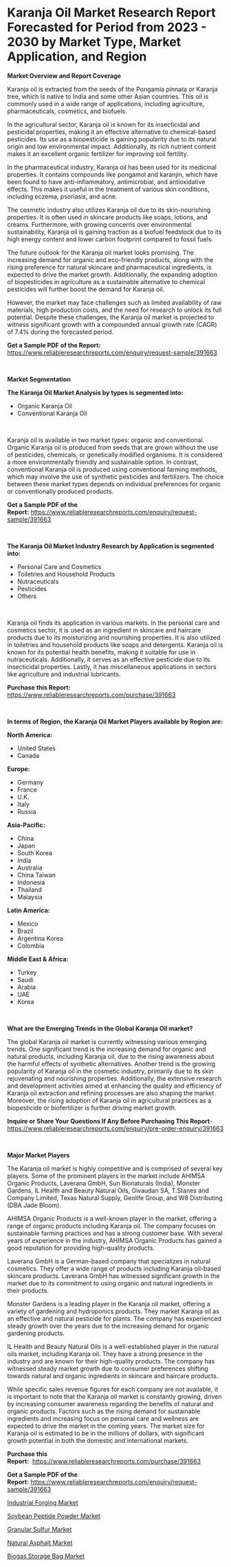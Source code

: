<p><h1>Karanja Oil Market Research Report Forecasted for Period from 2023 -  2030 by Market Type, Market Application, and Region</h1></p><p><strong>Market Overview and Report Coverage</strong></p>
<p><p>Karanja oil is extracted from the seeds of the Pongamia pinnata or Karanja tree, which is native to India and some other Asian countries. This oil is commonly used in a wide range of applications, including agriculture, pharmaceuticals, cosmetics, and biofuels.</p><p>In the agricultural sector, Karanja oil is known for its insecticidal and pesticidal properties, making it an effective alternative to chemical-based pesticides. Its use as a biopesticide is gaining popularity due to its natural origin and low environmental impact. Additionally, its rich nutrient content makes it an excellent organic fertilizer for improving soil fertility.</p><p>In the pharmaceutical industry, Karanja oil has been used for its medicinal properties. It contains compounds like pongamol and karanjin, which have been found to have anti-inflammatory, antimicrobial, and antioxidative effects. This makes it useful in the treatment of various skin conditions, including eczema, psoriasis, and acne.</p><p>The cosmetic industry also utilizes Karanja oil due to its skin-nourishing properties. It is often used in skincare products like soaps, lotions, and creams. Furthermore, with growing concerns over environmental sustainability, Karanja oil is gaining traction as a biofuel feedstock due to its high energy content and lower carbon footprint compared to fossil fuels.</p><p>The future outlook for the Karanja oil market looks promising. The increasing demand for organic and eco-friendly products, along with the rising preference for natural skincare and pharmaceutical ingredients, is expected to drive the market growth. Additionally, the expanding adoption of biopesticides in agriculture as a sustainable alternative to chemical pesticides will further boost the demand for Karanja oil.</p><p>However, the market may face challenges such as limited availability of raw materials, high production costs, and the need for research to unlock its full potential. Despite these challenges, the Karanja oil market is projected to witness significant growth with a compounded annual growth rate (CAGR) of 7.4% during the forecasted period.</p></p>
<p><strong>Get a Sample PDF of the Report:</strong> <a href="https://www.reliableresearchreports.com/enquiry/request-sample/391663">https://www.reliableresearchreports.com/enquiry/request-sample/391663</a></p>
<p>&nbsp;</p>
<p><strong>Market Segmentation</strong></p>
<p><strong>The Karanja Oil Market Analysis by types is segmented into:</strong></p>
<p><ul><li>Organic Karanja Oil</li><li>Conventional Karanja Oil</li></ul></p>
<p>&nbsp;</p>
<p><p>Karanja oil is available in two market types: organic and conventional. Organic Karanja oil is produced from seeds that are grown without the use of pesticides, chemicals, or genetically modified organisms. It is considered a more environmentally friendly and sustainable option. In contrast, conventional Karanja oil is produced using conventional farming methods, which may involve the use of synthetic pesticides and fertilizers. The choice between these market types depends on individual preferences for organic or conventionally produced products.</p></p>
<p><strong>Get a Sample PDF of the Report:</strong>&nbsp;<a href="https://www.reliableresearchreports.com/enquiry/request-sample/391663">https://www.reliableresearchreports.com/enquiry/request-sample/391663</a></p>
<p>&nbsp;</p>
<p><strong>The Karanja Oil Market Industry Research by Application is segmented into:</strong></p>
<p><ul><li>Personal Care and Cosmetics</li><li>Toiletries and Household Products</li><li>Nutraceuticals</li><li>Pesticides</li><li>Others</li></ul></p>
<p>&nbsp;</p>
<p><p>Karanja oil finds its application in various markets. In the personal care and cosmetics sector, it is used as an ingredient in skincare and haircare products due to its moisturizing and nourishing properties. It is also utilized in toiletries and household products like soaps and detergents. Karanja oil is known for its potential health benefits, making it suitable for use in nutraceuticals. Additionally, it serves as an effective pesticide due to its insecticidal properties. Lastly, it has miscellaneous applications in sectors like agriculture and industrial lubricants.</p></p>
<p><strong>Purchase this Report:</strong>&nbsp; <a href="https://www.reliableresearchreports.com/purchase/391663">https://www.reliableresearchreports.com/purchase/391663</a></p>
<p>&nbsp;</p>
<p><strong>In terms of Region, the Karanja Oil Market Players available by Region are:</strong></p>
<p>
    <p> <strong> North America: </strong>
        <ul>
            <li>United States</li>
            <li>Canada</li>
        </ul>
        </p> 
    <p> <strong> Europe: </strong>
        <ul>
            <li>Germany</li>
            <li>France</li>
            <li>U.K.</li>
            <li>Italy</li>
            <li>Russia</li>
        </ul>
        </p> 
    <p> <strong> Asia-Pacific: </strong>
        <ul>
            <li>China</li>
            <li>Japan</li>
            <li>South Korea</li>
            <li>India</li>
            <li>Australia</li>
            <li>China Taiwan</li>
            <li>Indonesia</li>
            <li>Thailand</li>
            <li>Malaysia</li>
        </ul>
        </p> 
    <p> <strong> Latin America: </strong>
        <ul>
            <li>Mexico</li>
            <li>Brazil</li>
            <li>Argentina Korea</li>
            <li>Colombia</li>
        </ul>
        </p> 
    <p> <strong> Middle East & Africa: </strong>
        <ul>
            <li>Turkey</li>
            <li>Saudi</li>
            <li>Arabia</li>
            <li>UAE</li>
            <li>Korea</li>
        </ul>
    </p>
    </p>
<p>&nbsp;</p>
<p><strong>What are the Emerging Trends in the Global Karanja Oil market?</strong></p>
<p><p>The global Karanja oil market is currently witnessing various emerging trends. One significant trend is the increasing demand for organic and natural products, including Karanja oil, due to the rising awareness about the harmful effects of synthetic alternatives. Another trend is the growing popularity of Karanja oil in the cosmetic industry, primarily due to its skin rejuvenating and nourishing properties. Additionally, the extensive research and development activities aimed at enhancing the quality and efficiency of Karanja oil extraction and refining processes are also shaping the market. Moreover, the rising adoption of Karanja oil in agricultural practices as a biopesticide or biofertilizer is further driving market growth.</p></p>
<p><strong>Inquire or Share Your Questions If Any Before Purchasing This Report</strong>- <a href="https://www.reliableresearchreports.com/enquiry/pre-order-enquiry/391663">https://www.reliableresearchreports.com/enquiry/pre-order-enquiry/391663</a></p>
<p>&nbsp;</p>
<p><strong>Major Market Players</strong></p>
<p><p>The Karanja oil market is highly competitive and is comprised of several key players. Some of the prominent players in the market include AHIMSA Organic Products, Laverana GmbH, Sun Bionaturals (India), Monster Gardens, IL Health and Beauty Natural Oils, Givaudan SA, T.Stanes and Company Limited, Texas Natural Supply, Geolife Group, and W8 Distributing (DBA Jade Bloom).</p><p>AHIMSA Organic Products is a well-known player in the market, offering a range of organic products including Karanja oil. The company focuses on sustainable farming practices and has a strong customer base. With several years of experience in the industry, AHIMSA Organic Products has gained a good reputation for providing high-quality products.</p><p>Laverana GmbH is a German-based company that specializes in natural cosmetics. They offer a wide range of products including Karanja oil-based skincare products. Laverana GmbH has witnessed significant growth in the market due to its commitment to using organic and natural ingredients in their products.</p><p>Monster Gardens is a leading player in the Karanja oil market, offering a variety of gardening and hydroponics products. They market Karanja oil as an effective and natural pesticide for plants. The company has experienced steady growth over the years due to the increasing demand for organic gardening products.</p><p>IL Health and Beauty Natural Oils is a well-established player in the natural oils market, including Karanja oil. They have a strong presence in the industry and are known for their high-quality products. The company has witnessed steady market growth due to consumer preferences shifting towards natural and organic ingredients in skincare and haircare products.</p><p>While specific sales revenue figures for each company are not available, it is important to note that the Karanja oil market is constantly growing, driven by increasing consumer awareness regarding the benefits of natural and organic products. Factors such as the rising demand for sustainable ingredients and increasing focus on personal care and wellness are expected to drive the market in the coming years. The market size for Karanja oil is estimated to be in the millions of dollars, with significant growth potential in both the domestic and international markets.</p></p>
<p><strong>Purchase this Report:</strong>&nbsp;&nbsp;<a href="https://www.reliableresearchreports.com/purchase/391663">https://www.reliableresearchreports.com/purchase/391663</a></p>
<p></p>
<p><strong>Get a Sample PDF of the Report:</strong>&nbsp;<a href="https://www.reliableresearchreports.com/enquiry/request-sample/391663">https://www.reliableresearchreports.com/enquiry/request-sample/391663</a></p>
<p><p><a href="https://medium.com/@noewwade60/industrial-forging-market-the-key-to-successful-business-strategy-forecast-till-2030-323ae42510f8">Industrial Forging Market</a></p><p><a href="https://medium.com/@allelee654/soybean-peptide-powder-market-size-and-market-trends-complete-industry-overview-2023-to-2030-cf5ac30caa79">Soybean Peptide Powder Market</a></p><p><a href="https://medium.com/@ziansann43365/granular-sulfur-market-size-market-outlook-and-market-forecast-2023-to-2030-4f1e6101826b">Granular Sulfur Market</a></p><p><a href="https://medium.com/@wadeodinnn745/natural-asphalt-market-size-and-market-trends-complete-industry-overview-2023-to-2030-a0a1ac306bd8">Natural Asphalt Market</a></p><p><a href="https://medium.com/@kiannoel89776554/biogas-storage-bag-market-trends-forecast-and-competitive-analysis-to-2030-8197bc3388b4">Biogas Storage Bag Market</a></p></p>